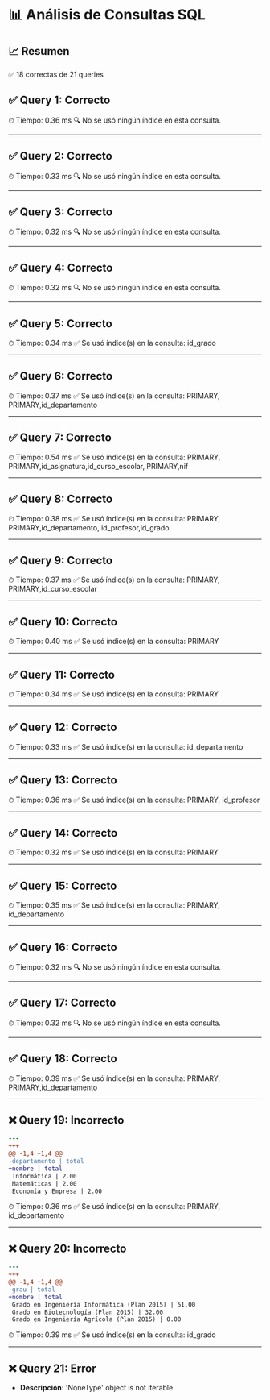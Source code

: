 # 📊 Análisis de Consultas SQL


## 📈 Resumen
✅ 18 correctas de 21 queries

## ✅ Query 1: Correcto

⏱ Tiempo: 0.36 ms
🔍 No se usó ningún índice en esta consulta.

---

## ✅ Query 2: Correcto

⏱ Tiempo: 0.33 ms
🔍 No se usó ningún índice en esta consulta.

---

## ✅ Query 3: Correcto

⏱ Tiempo: 0.32 ms
🔍 No se usó ningún índice en esta consulta.

---

## ✅ Query 4: Correcto

⏱ Tiempo: 0.32 ms
🔍 No se usó ningún índice en esta consulta.

---

## ✅ Query 5: Correcto

⏱ Tiempo: 0.34 ms
✅ Se usó índice(s) en la consulta: id_grado

---

## ✅ Query 6: Correcto

⏱ Tiempo: 0.37 ms
✅ Se usó índice(s) en la consulta: PRIMARY, PRIMARY,id_departamento

---

## ✅ Query 7: Correcto

⏱ Tiempo: 0.54 ms
✅ Se usó índice(s) en la consulta: PRIMARY, PRIMARY,id_asignatura,id_curso_escolar, PRIMARY,nif

---

## ✅ Query 8: Correcto

⏱ Tiempo: 0.38 ms
✅ Se usó índice(s) en la consulta: PRIMARY, PRIMARY,id_departamento, id_profesor,id_grado

---

## ✅ Query 9: Correcto

⏱ Tiempo: 0.37 ms
✅ Se usó índice(s) en la consulta: PRIMARY, PRIMARY,id_curso_escolar

---

## ✅ Query 10: Correcto

⏱ Tiempo: 0.40 ms
✅ Se usó índice(s) en la consulta: PRIMARY

---

## ✅ Query 11: Correcto

⏱ Tiempo: 0.34 ms
✅ Se usó índice(s) en la consulta: PRIMARY

---

## ✅ Query 12: Correcto

⏱ Tiempo: 0.33 ms
✅ Se usó índice(s) en la consulta: id_departamento

---

## ✅ Query 13: Correcto

⏱ Tiempo: 0.36 ms
✅ Se usó índice(s) en la consulta: PRIMARY, id_profesor

---

## ✅ Query 14: Correcto

⏱ Tiempo: 0.32 ms
✅ Se usó índice(s) en la consulta: PRIMARY

---

## ✅ Query 15: Correcto

⏱ Tiempo: 0.35 ms
✅ Se usó índice(s) en la consulta: PRIMARY, id_departamento

---

## ✅ Query 16: Correcto

⏱ Tiempo: 0.32 ms
🔍 No se usó ningún índice en esta consulta.

---

## ✅ Query 17: Correcto

⏱ Tiempo: 0.32 ms
🔍 No se usó ningún índice en esta consulta.

---

## ✅ Query 18: Correcto

⏱ Tiempo: 0.39 ms
✅ Se usó índice(s) en la consulta: PRIMARY, PRIMARY,id_departamento

---

## ❌ Query 19: Incorrecto
```diff
--- 
+++ 
@@ -1,4 +1,4 @@
-departamento | total
+nombre | total
 Informática | 2.00
 Matemáticas | 2.00
 Economía y Empresa | 2.00
```

⏱ Tiempo: 0.36 ms
✅ Se usó índice(s) en la consulta: PRIMARY, id_departamento

---

## ❌ Query 20: Incorrecto
```diff
--- 
+++ 
@@ -1,4 +1,4 @@
-grau | total
+nombre | total
 Grado en Ingeniería Informática (Plan 2015) | 51.00
 Grado en Biotecnología (Plan 2015) | 32.00
 Grado en Ingeniería Agrícola (Plan 2015) | 0.00
```

⏱ Tiempo: 0.39 ms
✅ Se usó índice(s) en la consulta: id_grado

---

## ❌ Query 21: Error
- **Descripción**: 'NoneType' object is not iterable

